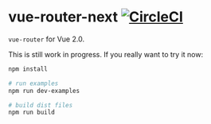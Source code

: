 # vue-router-next [![CircleCI](https://img.shields.io/circleci/project/vuejs/vue-router/next.svg?maxAge=2592000)](https://circleci.com/gh/vuejs/vue-router/tree/next)

`vue-router` for Vue 2.0.

This is still work in progress. If you really want to try it now:

``` bash
npm install

# run examples
npm run dev-examples

# build dist files
npm run build
```

